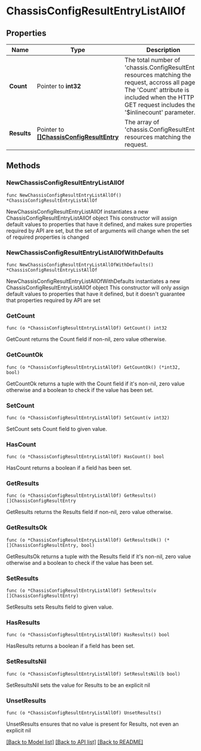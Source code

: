 # ChassisConfigResultEntryListAllOf

## Properties

Name | Type | Description | Notes
------------ | ------------- | ------------- | -------------
**Count** | Pointer to **int32** | The total number of &#39;chassis.ConfigResultEntry&#39; resources matching the request, accross all pages. The &#39;Count&#39; attribute is included when the HTTP GET request includes the &#39;$inlinecount&#39; parameter. | [optional] 
**Results** | Pointer to [**[]ChassisConfigResultEntry**](ChassisConfigResultEntry.md) | The array of &#39;chassis.ConfigResultEntry&#39; resources matching the request. | [optional] 

## Methods

### NewChassisConfigResultEntryListAllOf

`func NewChassisConfigResultEntryListAllOf() *ChassisConfigResultEntryListAllOf`

NewChassisConfigResultEntryListAllOf instantiates a new ChassisConfigResultEntryListAllOf object
This constructor will assign default values to properties that have it defined,
and makes sure properties required by API are set, but the set of arguments
will change when the set of required properties is changed

### NewChassisConfigResultEntryListAllOfWithDefaults

`func NewChassisConfigResultEntryListAllOfWithDefaults() *ChassisConfigResultEntryListAllOf`

NewChassisConfigResultEntryListAllOfWithDefaults instantiates a new ChassisConfigResultEntryListAllOf object
This constructor will only assign default values to properties that have it defined,
but it doesn't guarantee that properties required by API are set

### GetCount

`func (o *ChassisConfigResultEntryListAllOf) GetCount() int32`

GetCount returns the Count field if non-nil, zero value otherwise.

### GetCountOk

`func (o *ChassisConfigResultEntryListAllOf) GetCountOk() (*int32, bool)`

GetCountOk returns a tuple with the Count field if it's non-nil, zero value otherwise
and a boolean to check if the value has been set.

### SetCount

`func (o *ChassisConfigResultEntryListAllOf) SetCount(v int32)`

SetCount sets Count field to given value.

### HasCount

`func (o *ChassisConfigResultEntryListAllOf) HasCount() bool`

HasCount returns a boolean if a field has been set.

### GetResults

`func (o *ChassisConfigResultEntryListAllOf) GetResults() []ChassisConfigResultEntry`

GetResults returns the Results field if non-nil, zero value otherwise.

### GetResultsOk

`func (o *ChassisConfigResultEntryListAllOf) GetResultsOk() (*[]ChassisConfigResultEntry, bool)`

GetResultsOk returns a tuple with the Results field if it's non-nil, zero value otherwise
and a boolean to check if the value has been set.

### SetResults

`func (o *ChassisConfigResultEntryListAllOf) SetResults(v []ChassisConfigResultEntry)`

SetResults sets Results field to given value.

### HasResults

`func (o *ChassisConfigResultEntryListAllOf) HasResults() bool`

HasResults returns a boolean if a field has been set.

### SetResultsNil

`func (o *ChassisConfigResultEntryListAllOf) SetResultsNil(b bool)`

 SetResultsNil sets the value for Results to be an explicit nil

### UnsetResults
`func (o *ChassisConfigResultEntryListAllOf) UnsetResults()`

UnsetResults ensures that no value is present for Results, not even an explicit nil

[[Back to Model list]](../README.md#documentation-for-models) [[Back to API list]](../README.md#documentation-for-api-endpoints) [[Back to README]](../README.md)


